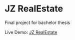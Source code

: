 # JZ RealEstate
Final project for bachelor thesis

Live Demo: [JZ RealEstate](http://64.225.105.208/)
